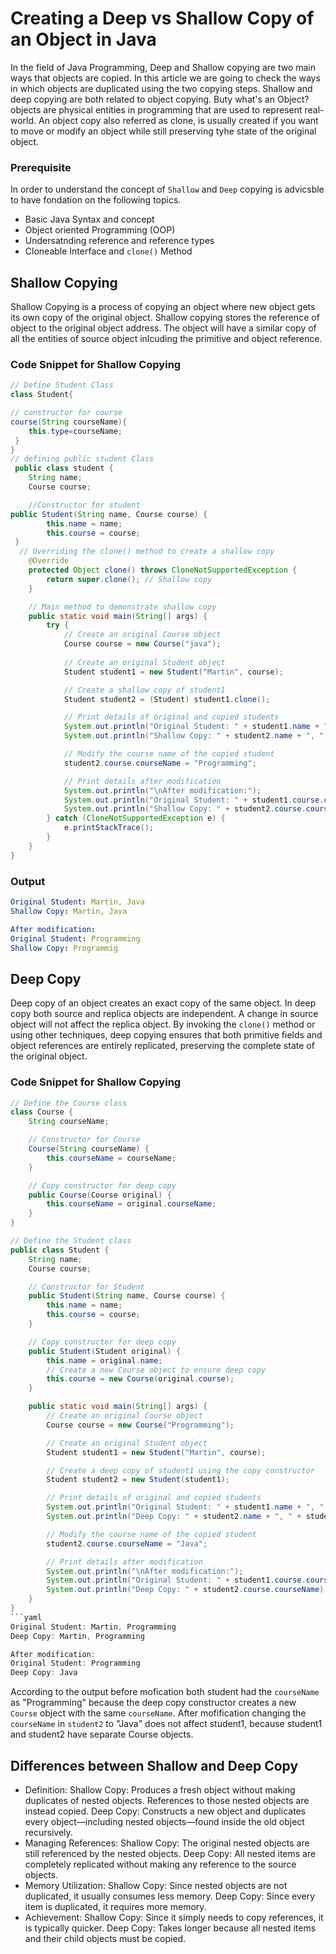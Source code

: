 # Creating a Deep vs Shallow Copy of an Object in Java
In the field of Java Programming, Deep and Shallow copying are two main ways that objects are copied. In this article we are going to check the ways in which objects are duplicated using the two copying steps. Shallow and deep copying are both related to object copying. Buty what's an Object? objects are physical entities in programming that are used to represent real-world. An object copy also referred as clone, is usually created if you want to move or modify an object while still preserving tyhe state of the original object.

### Prerequisite
In order to understand the concept of `Shallow` and `Deep` copying is advicsble to have fondation on the following topics.
* Basic Java Syntax and concept
* Object oriented Programming (OOP)
* Undersatnding reference and reference types
* Cloneable Interface and `clone()` Method

## Shallow Copying
Shallow Copying is a process of copying an object where new object gets its own copy of the original object. Shallow copying stores the reference of object to the original object address. The object will have a similar copy of all the entities of source object inlcuding the primitive and object reference.

### Code Snippet for Shallow Copying 

```java
// Define Student Class
class Student{

// constructor for course
course(String courseName){
    this.type=courseName;
 }
}
// defining public student Class 
 public class student {
    String name;
    Course course;

    //Constructor for student
public Student(String name, Course course) {
        this.name = name;
        this.course = course; 
 }
  // Overriding the clone() method to create a shallow copy
    @Override
    protected Object clone() throws CloneNotSupportedException {
        return super.clone(); // Shallow copy
    }

    // Main method to demonstrate shallow copy
    public static void main(String[] args) {
        try {
            // Create an original Course object
            Course course = new Course("java");
            
            // Create an original Student object
            Student student1 = new Student("Martin", course);

            // Create a shallow copy of student1
            Student student2 = (Student) student1.clone();

            // Print details of original and copied students
            System.out.println("Original Student: " + student1.name + ", " + student1.course.courseName);
            System.out.println("Shallow Copy: " + student2.name + ", " + student2.course.courseName);

            // Modify the course name of the copied student
            student2.course.courseName = "Programming";

            // Print details after modification
            System.out.println("\nAfter modification:");
            System.out.println("Original Student: " + student1.course.courseName); // Output will be "programming"
            System.out.println("Shallow Copy: " + student2.course.courseName);   // Output will be "programming"
        } catch (CloneNotSupportedException e) {
            e.printStackTrace();
        }
    }
}
```

### Output

```yaml
Original Student: Martin, Java
Shallow Copy: Martin, Java

After modification:
Original Student: Programming
Shallow Copy: Programmig
```

## Deep Copy
Deep copy of an object creates an exact copy of the same object. In deep copy both source and replica objects are independent. A change in source object will not affect the replica object. By invoking the `clone()` method or using other techniques, deep copying ensures that both primitive fields and object references are entirely replicated, preserving the complete state of the original object.

### Code Snippet for Shallow Copying 
``` java
// Define the Course class
class Course {
    String courseName;

    // Constructor for Course
    Course(String courseName) {
        this.courseName = courseName;
    }

    // Copy constructor for deep copy
    public Course(Course original) {
        this.courseName = original.courseName;
    }
}

// Define the Student class
public class Student {
    String name;
    Course course;

    // Constructor for Student
    public Student(String name, Course course) {
        this.name = name;
        this.course = course;
    }

    // Copy constructor for deep copy
    public Student(Student original) {
        this.name = original.name;
        // Create a new Course object to ensure deep copy
        this.course = new Course(original.course);
    }

    public static void main(String[] args) {
        // Create an original Course object
        Course course = new Course("Programming");

        // Create an original Student object
        Student student1 = new Student("Martin", course);

        // Create a deep copy of student1 using the copy constructor
        Student student2 = new Student(student1);

        // Print details of original and copied students
        System.out.println("Original Student: " + student1.name + ", " + student1.course.courseName);
        System.out.println("Deep Copy: " + student2.name + ", " + student2.course.courseName);

        // Modify the course name of the copied student
        student2.course.courseName = "Java";

        // Print details after modification
        System.out.println("\nAfter modification:");
        System.out.println("Original Student: " + student1.course.courseName); // Output will be "Programming"
        System.out.println("Deep Copy: " + student2.course.courseName);   // Output will be "Java"
    }
}
```yaml
Original Student: Martin, Programming
Deep Copy: Martin, Programming

After modification:
Original Student: Programming
Deep Copy: Java

```
According to the output before mofication both student had  the `courseName` as "Programming" because the deep copy constructor creates a new `Course` object with the same `courseName`. 
After mofification changing the `courseName` in `student2` to "Java" does not affect student1, because student1 and student2 have separate Course objects.

## Differences between Shallow and Deep Copy
* Definition:
Shallow Copy: Produces a fresh object without making duplicates of nested objects. References to those nested objects are instead copied.
Deep Copy: Constructs a new object and duplicates every object—including nested objects—found inside the old object recursively.
* Managing References:
Shallow Copy: The original nested objects are still referenced by the nested objects.
Deep Copy: All nested items are completely replicated without making any reference to the source objects.
* Memory Utilization:
Shallow Copy: Since nested objects are not duplicated, it usually consumes less memory.
Deep Copy: Since every item is duplicated, it requires more memory.
* Achievement:
Shallow Copy: Since it simply needs to copy references, it is typically quicker.
Deep Copy: Takes longer because all nested items and their child objects must be copied.

